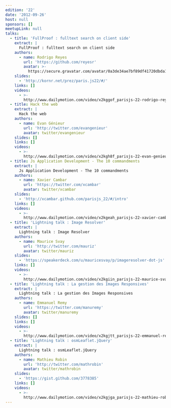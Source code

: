 ```yaml
---
edition: '22'
date: '2012-09-26'
host: null
sponsors: []
meetupLink: null
talks:
  - title: 'FullProof : fulltext search on client side'
    extract: |
      FullProof : fulltext search on client side
    authors:
      - name: Rodrigo Reyes
        url: 'https://github.com/reyesr'
        avatar: >-
          https://secure.gravatar.com/avatar/0a3de34ae7bf89df41720dbda1bd8915?s=420&d=https://a248.e.akamai.net/assets.github.com%2Fimages%2Fgravatars%2Fgravatar-user-420.png
    slides:
      - 'http://kornr.net/prez/paris.js22/#/'
    links: []
    videos:
      - >-
        http://www.dailymotion.com/video/x2kggof_parisjs-22-rodrigo-reyes-fullproof-fulltext-search-on-client-side_school
  - title: Hack the web
    extract: |
      Hack the web
    authors:
      - name: Evan Génieur
        url: 'http://twitter.com/evangenieur'
        avatar: twitter/evangenieur
    slides: []
    links: []
    videos:
      - >-
        http://www.dailymotion.com/video/x2kgh8f_parisjs-22-evan-genieur-hack-the-web_school
  - title: Js Application Development - The 10 commandments
    extract: |
      Js Application Development - The 10 commandments
    authors:
      - name: Xavier Cambar
        url: 'https://twitter.com/xcambar'
        avatar: twitter/xcambar
    slides:
      - 'http://xcambar.github.com/parisjs_22/#/intro'
    links: []
    videos:
      - >-
        http://www.dailymotion.com/video/x2kgeah_parisjs-22-xavier-cambar-js-application-development-the-10-commandments_school
  - title: 'Lightning talk : Image Resolver'
    extract: |
      Lightning talk : Image Resolver
    authors:
      - name: Maurice Svay
        url: 'http://twitter.com/mauriz'
        avatar: twitter/mauriz
    slides:
      - 'https://speakerdeck.com/u/mauricesvay/p/imageresolver-dot-js'
    links: []
    videos:
      - >-
        http://www.dailymotion.com/video/x2kgiin_parisjs-22-maurice-svay-image-resolver_school
  - title: 'Lightning talk : La gestion des Images Responsives'
    extract: |
      Lightning talk : La gestion des Images Responsives
    authors:
      - name: Emmanuel Remy
        url: 'https://twitter.com/manuremy'
        avatar: twitter/manuremy
    slides: []
    links: []
    videos:
      - >-
        http://www.dailymotion.com/video/x2kgjtt_parisjs-22-emmanuel-remy-la-gestion-des-images-responsives_school
  - title: 'Lightning talk : osmLeaflet.jQuery'
    extract: |
      Lightning talk : osmLeaflet.jQuery
    authors:
      - name: Mathieu Robin
        url: 'http://twitter.com/mathrobin'
        avatar: twitter/mathrobin
    slides:
      - 'https://gist.github.com/3778385'
    links: []
    videos:
      - >-
        http://www.dailymotion.com/video/x2kgjga_parisjs-22-mathieu-robin-osmleaflet-jquery_school
---
```

